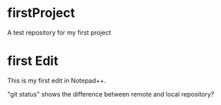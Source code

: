 # firstProject
A test repository for my first project

# first Edit

This is my first edit in Notepad++. 

"git status" shows the difference between remote and local repository?